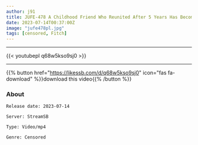 ```yaml
---
author: j91
title: JUFE-478 A Childhood Friend Who Reunited After 5 Years Has Become A SEX Idol In A Share House! ! ~Even Though It's Frustrating, I Lost My Virginity Due To Creampie Sex~ Rena Taozono
date: 2023-07-14T00:37:00Z
image: "jufe478pl.jpg"
tags: [censored, Fitch]
---
```

___

{{< youtubepl q68w5kso9sj0 >}}
___

{{% button href="https://likessb.com/d/q68w5kso9sj0" icon="fas fa-download" %}}download this video{{% /button %}}
### About

`Release date: 2023-07-14`

`Server: StreamSB`

`Type: Video/mp4`

`Genre:	Censored`